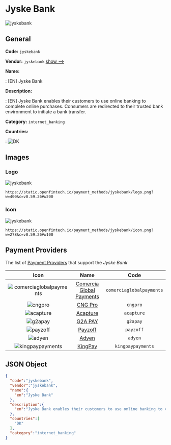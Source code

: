 
# Jyske Bank 
![jyskebank](https://static.openfintech.io/payment_methods/jyskebank/logo.png?w=400&c=v0.59.26#w200)  

## General 
**Code:** `jyskebank` 
 
**Vendor:** `jyskebank` [show -->](/vendors/jyskebank/) 
 
**Name:** 
 
:	[EN] Jyske Bank 
 
**Description:** 
 
: [EN] Jyske Bank enables their customers to use online banking to complete online purchases. Consumers are redirected to their trusted bank environment to initiate a bank transfer. 
 
**Category:** `internet_banking` 
 
**Countries:** 
 
:	![DK](https://cdnjs.cloudflare.com/ajax/libs/flag-icon-css/3.3.0/flags/4x3/dk.svg#w24)  

## Images 

### Logo 
![jyskebank](https://static.openfintech.io/payment_methods/jyskebank/logo.png?w=400&c=v0.59.26#w200)  

```
https://static.openfintech.io/payment_methods/jyskebank/logo.png?w=400&c=v0.59.26#w200
```  

### Icon 
![jyskebank](https://static.openfintech.io/payment_methods/jyskebank/icon.png?w=278&c=v0.59.26#w100)  

```
https://static.openfintech.io/payment_methods/jyskebank/icon.png?w=278&c=v0.59.26#w100
```  

## Payment Providers 
 
The list of [Payment Providers](/payment-providers/) that support the _Jyske Bank_ 

|Icon|Name|Code| 
|:---:|:---:|:---:| 
|![comerciaglobalpayments](https://static.openfintech.io/payment_providers/comerciaglobalpayments/icon.png?w=278&c=v0.59.26#w100) |[Comercia Global Payments](/payment-providers/comerciaglobalpayments/)|`comerciaglobalpayments`| 
|![cngpro](https://static.openfintech.io/payment_providers/cngpro/icon.png?w=278&c=v0.59.26#w100) |[CNG Pro](/payment-providers/cngpro/)|`cngpro`| 
|![acapture](https://static.openfintech.io/payment_providers/acapture/icon.png?w=278&c=v0.59.26#w100) |[Acapture](/payment-providers/acapture/)|`acapture`| 
|![g2apay](https://static.openfintech.io/payment_providers/g2apay/icon.png?w=278&c=v0.59.26#w100) |[G2A PAY](/payment-providers/g2apay/)|`g2apay`| 
|![payzoff](https://static.openfintech.io/payment_providers/payzoff/icon.png?w=278&c=v0.59.26#w100) |[Payzoff](/payment-providers/payzoff/)|`payzoff`| 
|![adyen](https://static.openfintech.io/payment_providers/adyen/icon.svg?w=278&c=v0.59.26#w100) |[Adyen](/payment-providers/adyen/)|`adyen`| 
|![kingpaypayments](https://static.openfintech.io/payment_providers/kingpaypayments/icon.png?w=278&c=v0.59.26#w100) |[KingPay](/payment-providers/kingpaypayments/)|`kingpaypayments`| 
 

## JSON Object 

```json
{
  "code":"jyskebank",
  "vendor":"jyskebank",
  "name":{
    "en":"Jyske Bank"
  },
  "description":{
    "en":"Jyske Bank enables their customers to use online banking to complete online purchases. Consumers are redirected to their trusted bank environment to initiate a bank transfer."
  },
  "countries":[
    "DK"
  ],
  "category":"internet_banking"
}
```  
